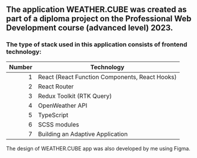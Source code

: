 ## The application WEATHER.CUBE was created as part of a diploma project on the Professional Web Development course (advanced level) 2023.


### The type of stack used in this application consists of frontend technology:

| Number |                  Technology                   |
|-------:|-----------------------------------------------|
|       1| React (React Function Components, React Hooks)|
|       2| React Router                                  |
|       3| Redux Toolkit (RTK Query)                     |
|       4| OpenWeather API                               |
|       5| TypeScript                                    |
|       6| SCSS modules                                  |
|       7| Building an Adaptive Application              |

The design of WEATHER.CUBE app was also developed by me using Figma.
